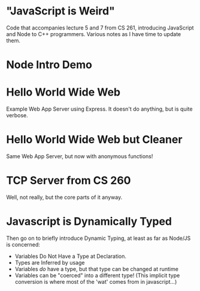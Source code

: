 # "JavaScript is Weird"
Code that accompanies lecture 5 and 7 from CS 261, introducing JavaScript and Node to C++ programmers.
Various notes as I have time to update them.

# Node Intro Demo

# Hello World Wide Web

Example Web App Server using Express. It doesn't do anything, but is quite verbose.

# Hello World Wide Web but Cleaner

Same Web App Server, but now with anonymous functions!

# TCP Server from CS 260

Well, not really, but the core parts of it anyway.

# Javascript is Dynamically Typed

Then go on to briefly introduce Dynamic Typing, at least as far as Node/JS is concerned:
* Variables Do Not Have a Type at Declaration.
* Types are Inferred by usage
* Variables _do_ have a type, but that type can be changed at runtime
* Variables can be "coerced" into a different type! (This implicit type conversion is where most of the 'wat' comes from in javascript...)
